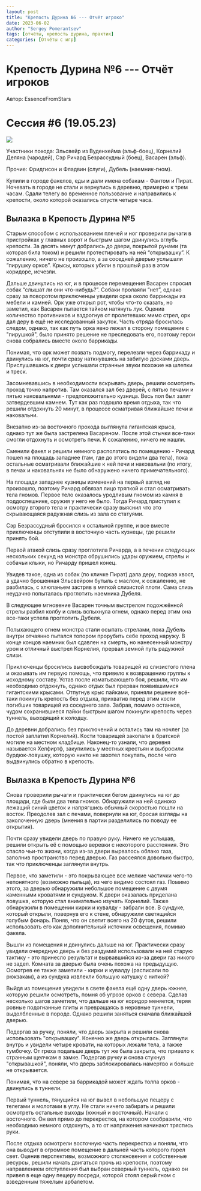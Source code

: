 ```yaml
---
layout: post
title: "Крепость Дурина №6 --- Отчёт игроко"
date: 2023-06-02
author: "Sergey Pomerantsev"
tags: [отчёты, крепость дурина, практик]
categories: [Отчёты с игр]
---
```


# Крепость Дурина №6 --- Отчёт игроков

Автор: EssenceFromStars

# Сессия #6 (19.05.23)

![](/images/_durin_Map_27.06.02.png)

Участники похода: Эльсвейр из Вуденхейма (эльф-боец), Корнелий Деляна (чародей), Сэр Ричард Безрассудный (боец), Васарен (эльф).

Прочие: Фридгисон и Фладвин (слуги), Дубель (наемник-гном).

Купили в городе факелов, еды и дали имена собакам - Фантом и Пират. Ночевать в городе не стали и вернулись в деревню, примерно к трем часам. Сдали телегу во временное пользование и направились к крепости, около которой оказались спустя четыре часа.

## Вылазка в Крепость Дурина №5

Старым способом с использованием плечей и ног проверили рычаги в пристройках у главных ворот и быстрым шагом двинулись вглубь крепости. За десять минут добрались до двери, покрытой рунами (та которая била током) и решили протестировать на ней “открывашку”. К сожалению, ничего не произошло, а за соседней дверью услышали “пирушку орков”. Крысы, которых убили в прошлый раз в этом коридоре, исчезли.

Дальше двинулись на юг, и в процессе перемещения Васарен спросил собак “слышат ли они что-нибудь?”. Собаки пролаяли “нет”, однако сразу за поворотом приключенцы увидели орка около баррикады из мебели и камней. Орк уже открыл рот, чтобы что-то сказать, но заметил, как Васарен пытается тайком натянуть лук. Оценив количество противников и вздрогнув от пролетевших мимо стрел, орк дал деру в ещё не исследованный закуток. Часть отряда бросилась следом, однако, так как путь орка явно лежал в сторону помещение с "пирушкой", было принято решение не преследовать его, поэтому герои снова собрались вместе около баррикады.

Понимая, что орк может позвать подмогу, перелезли через баррикаду и двинулись на юг, почти сразу наткнувшись на забитую досками дверь. Прислушавшись к двери услышали странные звуки похожие на шлепки и треск.

Засомневавшись в необходимости вскрывать дверь, решили осмотреть проход точно напротив. Там оказался зал без дверей, с пятью печами и пятью наковальнями - предположительно кузница. Весь пол был залит затвердевшим камнем. Тут как раз подошло время отдыха, так что решили отдохнуть 20 минут, в процессе осматривая ближайшие печи и наковальни.

Внезапно из-за восточного прохода выглянула гигантская крыса, однако тут же была застрелена Васареном. После этой стычки все-таки смогли отдохнуть и осмотреть печи. К сожалению, ничего не нашли.

Сменили факел и решили немного расползтись по помещению - Ричард пошел на площадь западнее (там, где до этого видели два тела), пока остальные осматривали ближайшие к ней печи и наковальни (по итогу, в печах и наковальнях не было обнаружено ничего примечательного).

На площади западнее кузницы изменений на первый взгляд не произошло, поэтому Ричард обвязал лицо тряпкой и стал осматривать тела гномов. Первое тело оказалось уродливым гномом из камня в поддоспешнике, оружия у него не было. Тогда Ричард приступил к осмотру второго тела и практически сразу выяснил что это скрывающаяся радужная слизь из зала со статуями.

Сэр Безрассудный бросился к остальной группе, и все вместе приключенцы отступили в восточную часть кузнецы, где решили принять бой.

Первой атакой слизь сразу проглотила Ричарда, а в течении следующих нескольких секунд на монстра обрушились удары оружием, стрелы и собачьи клыки, но Ричарду пришел конец.

Увидев такое, одна из собак (по кличке Пират) дала деру, поджав хвост, а удачно брошенная Эльсвейром бутыль с маслом, к сожалению, не разбилась, с хлюпаньем застряв в мягкой слизистой плоти. Сама слизь неудачно попыталась проглотить наемника Дубеля.

В следующее мгновение Васарен точным выстрелом подожжённой стрелы разбил колбу и слизь вспыхнула огнем, однако перед этим она все-таки успела проглотить Дубеля.

Полыхающего огнем монстра стали осыпать стрелами, пока Дубель внутри отчаянно пытался топором прорубить себе проход наружу. В конце концов наемник был сдавлен на смерть, но нанесенный монстру урон и отличный выстрел Корнелия, прервал земной путь радужной слизи.

Приключенцы бросились высвобождать товарищей из слизистого плена и оказывать им первую помощь, что привело к возвращению группы к исходному составу. Устав после изматывающего боя, решили, что им необходимо отдохнуть, однако отдых был прерван появившимися гигантскими крысами. Отпугнув крыс пайками, приняли решение всё-таки покинуть крепость без отдыха, прихватив перед этим кости погибших товарищей из соседнего зала. Забрав, помимо останков, чудом сохранившиеся пайки быстрым шагом покинули крепость через туннель, выходящий к колодцу.

До деревни добрались без приключений и остались там на ночлег (за постой заплатил Корнелий). Кости товарищей закопали в братской могиле на местном кладбище. Наконец-то узнали, что деревня называется Хелфиртф, закупились у местных крестьян и выбросили бурдюк-ловушку, которую никто не захотел покупать, после чего выдвинулись обратно в крепость.

## Вылазка в Крепость Дурина №6

Снова проверили рычаги и практически бегом двинулись на юг до площади, где были два тела гномов. Обнаружили на ней одиноко лежащий синий цветок и напрягшись обычный скоростью пошли на восток. Преодолев зал с печами, повернули на юг, бросая взгляды на заколоченную дверь (мнения в партии разделились по поводу ее открытия).

Почти сразу увидели дверь по правую руку. Ничего не услышав, решили открыть её с помощью веревки с некоторого расстояния. Это спасло чьи-то жизни, когда из-за двери вырвалось облако газа, заполнив пространство перед дверью. Газ рассеялся довольно быстро, так что приключенцы заглянули внутрь.

Первое, что заметили - это покрывающее все мелкие частички чего-то непонятного (возможно пыльца), из чего видимо состоял газ. Помимо этого, за дверью обнаружили небольшое помещение с двумя каменными кроватями и сундуком. К двери оказалась приделана ловушка, которую стал внимательно изучать Корнелий. Также обнаружили в помещении кирки и кувалду - забрали все. В сундуке, который открыли, повернув его к стене, обнаружили светящийся голубым фонарь. Поняв, что он светит всего на 20 футов, решили использовать его как дополнительный источник освещения, помимо факела.

Вышли из помещения и двинулись дальше на юг. Практически сразу увидели очередную дверь и без раздумий использовали на ней старую тактику - это принесло результат и вырвавшийся из-за двери газ никого не задел. Комната за дверью была очень похожа на предыдущую. Осмотрев ее также заметили - кирки и кувалду (расписали по рюкзакам), а из сундука извлекли большую катушку с ниткой?

Выйдя из помещения увидели в свете факела ещё одну дверь южнее, которую решили осмотреть, помня об угрозе орков с севера. Сделав несколько шагов заметили, что дальше на юг коридор меняется, теряя ровные подогнанные плиты и превращаясь в неровные туннели, выдолбленные в породе. Однако решили заняться сначала ближайшей дверью.

Подергав за ручку, поняли, что дверь закрыта и решили снова использовать "открывашку". Конечно же дверь открылась. Заглянули внутрь и увидели четыре кровати, на которых лежали тела, а также тумбочку. От греха подальше дверь тут же была закрыта, что привело к странным щелчкам в замке.
Подергав ручку и снова стукнув "открывашкой", поняли, что дверь заблокировалась намертво и больше не открывается.

Понимая, что на севере за баррикадой может ждать толпа орков - двинулись в туннели.

Первый туннель, тянущийся на юг вывел в небольшую пещеру с телегами и молотами в углу. Не стали ничего забирать и решили осмотреть остальные выходы (южный и восточный). Начали с восточного. Он вел прямо до перекрестка, на котором сообразили, что необходимо немного отдохнуть, а то от напряжения начинают трястись руки.

После отдыха осмотрели восточную часть перекрестка и поняли, что она выводит в огромное помещение в дальней часть которого горел свет. Оценив перспективы, возможного столкновения и собственные ресурсы, решили начать двигаться прочь из крепости, поэтому направлением отступления был выбран северный туннель, однако он привел в еще одну пещеру посреди, которой стоял серый гном с взведенным тяжелым арбалетом.
